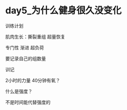 # day5_为什么健身很久没变化

训练计划

肌肉生长：撕裂重组 超量恢复

专门性 渐进 超负荷

要记录自己的组数量

训记

2小时的力量 40分钟有氧？

什么是强度？

不是时间能代替强度的

